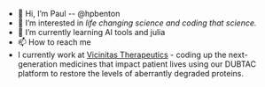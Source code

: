 - 👋 Hi, I’m Paul -- @hpbenton
- 👀 I’m interested in *life changing science and coding that science.*
- 🌱 I’m currently learning AI tools and julia
- 📫 How to reach me 
- I currently work at [Vicinitas Therapeutics](https://vicinitas.com/) - coding up the next-generation medicines that impact patient lives using our DUBTAC platform to restore the levels of aberrantly degraded proteins.

<!-- ### Random funny 
- 4 spaces not 2, and never a tab.
- \# TODO: fix bug
- a<-1 \# comment: this makes a 1
 -->

